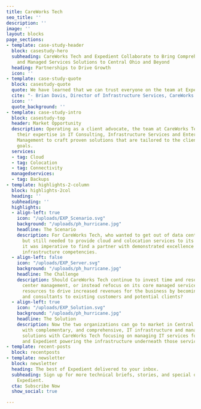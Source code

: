 ```yaml
---
title: CareWorks Tech
seo_title: ''
description: ''
image: ''
layout: blocks
page_sections:
- template: case-study-header
  block: casestudy-hero
  subheading: CareWorks Tech and Expedient Collaborate to Bring Comprehensive IT Infrastructure
    and Managed Services Solutions to Central Ohio and Beyond
  heading: Partnerships to Drive Growth
  icon: ''
- template: case-study-quote
  block: casestudy-quote
  quote: We have learned that we can trust everyone on the team at Expedient.
  cite: "- Brian Davis, Director of Infrastructure Services, CareWorks Tech"
  icon: ''
  quote_background: ''
- template: case-study-intro
  block: casestudy-top
  header: Market Opportunity
  description: Operating as a client advocate, the team at CareWorks Tech utilizes
    their expertise in IT Consulting, Infrastructure Services and Enterprise Service
    Management to craft proven solutions that are tailored to the client’s strategic
    goals.
  services:
  - tag: Cloud
  - tag: Colocation
  - tag: Connectivity
  managedservices:
  - tag: Backups
- template: highlights-2-column
  block: highlights-2col
  heading: ''
  subheading: ''
  highlights:
  - align-left: true
    icon: "/uploads/EXP_Scenario.svg"
    background: "/uploads/ph_hurricane.jpg"
    headline: The Scenario
    description: For CareWorks Tech, who wanted to get out of data center management
      but still needed to provide cloud and colocation services to its customers,
      it was imperative to find a partner with demonstrated excellence in those core
      infrastructure competencies.
  - align-left: false
    icon: "/uploads/EXP_Server.svg"
    background: "/uploads/ph_hurricane.jpg"
    headline: The Challenge
    description: Should CareWorks Tech continue to invest time and resources in data
      center management, or instead refocus on its core managed services and free
      resources to drive increased revenues for the business by becoming trusted advisors
      and consultants to existing customers and potential clients?
  - align-left: true
    icon: "/uploads/EXP_Solution.svg"
    background: "/uploads/ph_hurricane.jpg"
    headline: The Solution
    description: Now the two organizations can go to market in Central Ohio and beyond
      with complementary, and comprehensive, IT infrastructure and managed services
      solutions with CareWorks Tech focusing on managing IT services for its customers
      and Expedient powering the infrastructure underneath those services when necessary.
- template: recent-posts
  block: recentposts
- template: newsletter
  block: newsletter
  heading: The best of Expedient delivered to your inbox.
  subheading: Sign up for more technical briefs, stories, and special offers from
    Expedient.
  cta: Subscribe Now
  show_social: true

---
```

